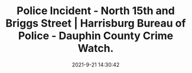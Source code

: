 ---
"title": "Police Incident - North 15th and Briggs Street | Harrisburg Bureau of Police - Dauphin County Crime Watch."
"date": "2021-9-21 14:30:42"
"feed_name": "GOOGLENEWSCONSTRUCTION"
"feed_website": "https://news.google.com/search?q=construction%2Bincident&hl=en-US&gl=US&ceid=US:en"
"feed_rss": "https://news.google.com/rss/search?q=construction%2Bincident&hl=en-US&gl=US&ceid=US:en"
"link": "https://dauphin.crimewatchpa.com/hbgpd/3271/broadcasts/police-incident-north-15th-and-briggs-street"
"file": "_posts/2021-1-1-52946d054d907c332d908d921f9fc337e7e56410.md"
"accident": "1"
"drilling": "0"
"dead": "0"
"injured": "0"
"where": "unknown site"
---